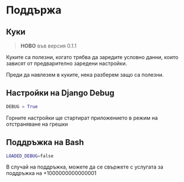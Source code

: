 # Поддържа

## Куки

> **НОВО** във версия 0.1.1

Куките са полезни, когато трябва да заредите условно данни, които зависят от
предварително заредени настройки.

Преди да навлезем в куките, нека разберем защо са полезни.

## Настройки на Django Debug

```py
DEBUG = True
```

Горните настройки ще стартират приложението в режим на отстраняване на грешки

## Поддръжка на Bash

```bash
LOADED_DEBUG=false
```

В случай на поддръжка, можете да се свържете с услугата за поддръжка на +1000000000000001